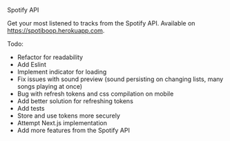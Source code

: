 Spotify API

Get your most listened to tracks from the Spotify API.
Available on https://spotiboop.herokuapp.com. 

Todo:
- Refactor for readability
- Add Eslint
- Implement indicator for loading
- Fix issues with sound preview (sound persisting on changing lists, many songs playing at once)
- Bug with refresh tokens and css compilation on mobile
- Add better solution for refreshing tokens
- Add tests
- Store and use tokens more securely
- Attempt Next.js implementation
- Add more features from the Spotify API
